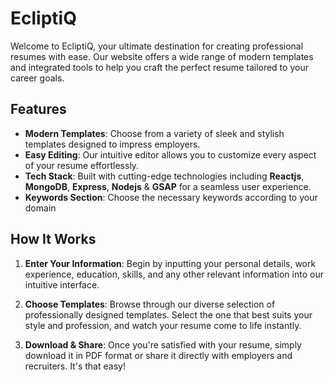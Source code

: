 # EcliptiQ

Welcome to EcliptiQ, your ultimate destination for creating professional resumes with ease. Our website offers a wide range of modern templates and integrated tools to help you craft the perfect resume tailored to your career goals.

## Features

- **Modern Templates**: Choose from a variety of sleek and stylish templates designed to impress employers.
- **Easy Editing**: Our intuitive editor allows you to customize every aspect of your resume effortlessly.
- **Tech Stack**: Built with cutting-edge technologies including **Reactjs**, **MongoDB**, **Express**, **Nodejs** & **GSAP** for a seamless user experience.
- **Keywords Section**: Choose the necessary keywords according to your domain

## How It Works

1. **Enter Your Information**: Begin by inputting your personal details, work experience, education, skills, and any other relevant information into our intuitive interface.

2. **Choose Templates**: Browse through our diverse selection of professionally designed templates. Select the one that best suits your style and profession, and watch your resume come to life instantly.

3. **Download & Share**: Once you're satisfied with your resume, simply download it in PDF format or share it directly with employers and recruiters. It's that easy!
